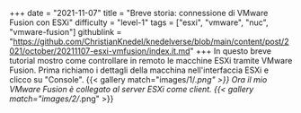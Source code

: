 +++
date = "2021-11-07"
title = "Breve storia: connessione di VMware Fusion con ESXi"
difficulty = "level-1"
tags = ["esxi", "vmware", "nuc", "vmware-fusion"]
githublink = "https://github.com/ChristianKnedel/knedelverse/blob/main/content/post/2021/october/20211107-esxi-vmfusion/index.it.md"
+++
In questo breve tutorial mostro come controllare in remoto le macchine ESXi tramite VMware Fusion. Prima richiamo i dettagli della macchina nell'interfaccia ESXi e clicco su "Console".
{{< gallery match="images/1/*.png" >}}
Ora il mio VMware Fusion è collegato al server ESXi come client.
{{< gallery match="images/2/*.png" >}}
